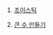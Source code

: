 1. [조이스틱](https://velog.io/@shrup5/%ED%94%84%EB%A1%9C%EA%B7%B8%EB%9E%98%EB%A8%B8%EC%8A%A4Level2-%EC%A1%B0%EC%9D%B4%EC%8A%A4%ED%8B%B1-JavaScript)

2. [큰 수 만들기](https://velog.io/@shrup5/%ED%94%84%EB%A1%9C%EA%B7%B8%EB%9E%98%EB%A8%B8%EC%8A%A4Level2-%ED%81%B0%EC%88%98-%EB%A7%8C%EB%93%A4%EA%B8%B0-Javascript)
